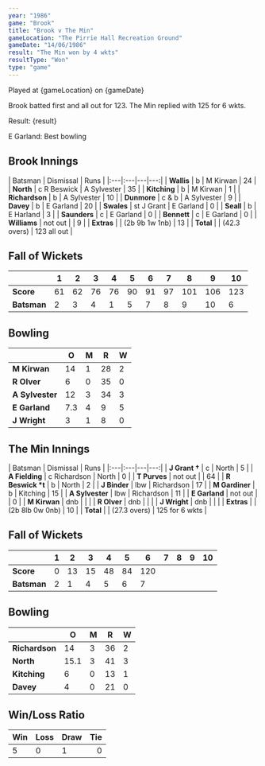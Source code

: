 ```yaml
---
year: "1986"									
game: "Brook"									
title: "Brook v The Min"									
gameLocation: "The Pirrie Hall Recreation Ground"									
gameDate: "14/06/1986"									
result: "The Min won by 4 wkts"									
resultType: "Won"									
type: "game"									
---
```


Played at {gameLocation} on {gameDate} 

Brook batted first and all out for 123. The Min replied with 125 for 6 wkts.

Result: {result}

E Garland: Best bowling
 
## Brook Innings

| Batsman | Dismissal | Runs |
|:---|:---|---|---:|
| **Wallis** | b | M Kirwan | 24 | 
| **North** | c R Beswick | A Sylvester | 35 | 
| **Kitching** | b | M Kirwan | 1 | 
| **Richardson** | b | A Sylvester | 10 | 
| **Dunmore** | c & b | A Sylvester | 9 | 
| **Davey** | b | E Garland | 20 | 
| **Swales** | st J Grant | E Garland | 0 | 
| **Seall** | b | E Harland | 3 | 
| **Saunders** | c | E Garland | 0 | 
| **Bennett** | c | E Garland | 0 | 
| **Williams** | not out | | 9 | 
| **Extras** | | (2b 9b 1w 1nb) | 13 | 
| **Total** | | (42.3 overs) | 123 all out | 

## Fall of Wickets

| | 1 | 2 | 3 | 4 | 5 | 6 | 7 | 8 | 9 | 10 |
|---|---|---|---|---|---|---|---|---|---|---|
| **Score** | 61 | 62 | 76 | 76 | 90 | 91 | 97 | 101 | 106 | 123 | 
| **Batsman** | 2 | 3 | 4 | 1 | 5 | 7 | 8 | 9 | 10 | 6 | 


## Bowling

| | O | M | R | W |
|---|---|---|---|---|
| **M Kirwan** | 14 | 1 | 28 | 2 | 
| **R Olver** | 6 | 0 | 35 | 0 | 
| **A Sylvester** | 12 | 3 | 34 | 3 | 
| **E Garland** | 7.3 | 4 | 9 | 5 | 
| **J Wright** | 3 | 1 | 8 | 0 |

## The Min Innings

| Batsman | Dismissal | Runs |
|:---|:---|---|---:|
| **J Grant &#8224;** | c | North | 5 | 
| **A Fielding** | c Richardson | North | 0 | 
| **T Purves** | not out |  | 64 | 
| **R Beswick &#42;t** | b | North | 2 | 
| **J Binder** | lbw  | Richardson | 17 | 
| **M Gardiner** | b | Kitching | 15 | 
| **A Sylvester** | lbw | Richardson | 11 | 
| **E Garland** | not out |  | 0 | 
| **M Kirwan** | dnb |  |  | 
| **R Olver** | dnb | |  | 
| **J Wright** | dnb | |  | 
| **Extras** | | (2b 8lb 0w 0nb) | 10 | 
| **Total** | | (27.3 overs) | 125 for 6 wkts | 

## Fall of Wickets

| | 1 | 2 | 3 | 4 | 5 | 6 | 7 | 8 | 9 | 10 |
|---|---|---|---|---|---|---|---|---|---|---|
| **Score** | 0 | 13 | 15 | 48 | 84 | 120 |  |  | | | 
| **Batsman** | 2 | 1 | 4 | 5 | 6 | 7 |  |  |  |  | 


## Bowling

| | O | M | R | W |
|---|---|---|---|---|
| **Richardson** | 14 | 3 | 36 | 2 | 
| **North** | 15.1 | 3 | 41 | 3 | 
| **Kitching** | 6 | 0 | 13 | 1 | 
| **Davey** | 4 | 0 | 21 | 0 | 

## Win/Loss Ratio

| Win | Loss | Draw |Tie |
|:---|:---|:---|---:|
| 5 | 0 | 1 | 0 |